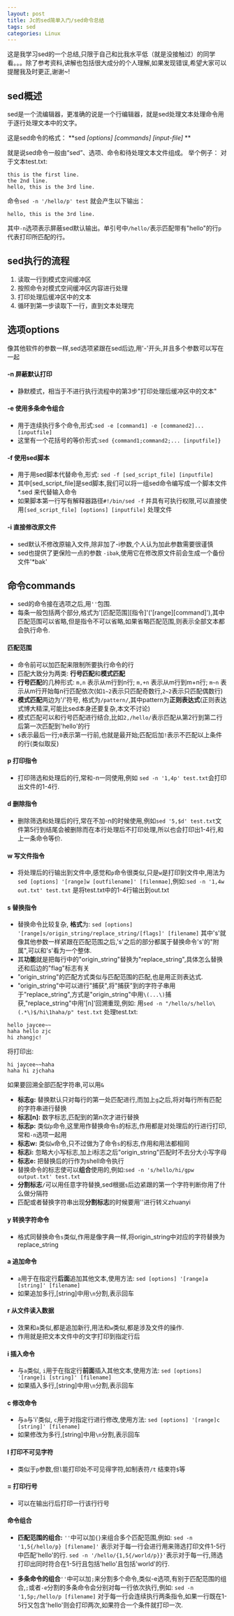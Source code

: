 ```yaml
---
layout: post
title: Jc的sed简单入门/sed命令总结
tags: sed
categories: Linux
---
```


这是我学习sed的一个总结,只限于自己和比我水平低（就是没接触过）的同学看。。。除了参考资料,讲解也包括很大成分的个人理解,如果发现错误,希望大家可以提醒我及时更正,谢谢~!

## sed概述
sed是一个流编辑器，更准确的说是一个行编辑器，就是sed处理文本处理命令用于逐行处理文本中的文字。

这是sed命令的格式： **sed *[options] [commands] [input-file]* **

就是说sed命令一般由“sed”、选项、命令和待处理文本文件组成。
举个例子：
对于文本test.txt:
~~~
this is the first line.
the 2nd line.
hello, this is the 3rd line.
~~~
命令`sed -n '/hello/p' test` 就会产生以下输出：
~~~
hello, this is the 3rd line.
~~~
其中`-n`选项表示屏蔽sed默认输出。单引号中`/hello/`表示匹配带有"hello"的行`p`代表打印所匹配的行。

## sed执行的流程
1. 读取一行到模式空间缓冲区
2. 按照命令对模式空间缓冲区内容进行处理
3. 打印处理后缓冲区中的文本
4. 循环到第一步读取下一行，直到文本处理完

## 选项options

像其他软件的参数一样,sed选项紧跟在sed后边,用'-'开头,并且多个参数可以写在一起

#### **-n** 屏蔽默认打印
* 静默模式，相当于不进行执行流程中的第3步"打印处理后缓冲区中的文本"

#### **-e** 使用多条命令组合
* 用于连续执行多个命令,形式:`sed -e [command1] -e [commaned2]... [inputfile]`
* 这里有一个花括号的等价形式:`sed {command1;command2;... [inputfile]}`

#### **-f** 使用sed脚本
* 用于用sed脚本代替命令,形式: `sed -f [sed_script_file] [inputfile]`
* 其中[sed_script_file]是sed脚本,我们可以将一组sed命令编写成一个脚本文件 *.sed 来代替输入命令
* 如果脚本第一行写有解释器路径`#!/bin/sed -f` 并具有可执行权限,可以直接使用`[sed_script_file] [options] [inputfile]` 处理文件

#### **-i** 直接修改原文件
* sed默认不修改原输入文件,除非加了-i参数,个人认为加此参数需要很谨慎
* sed也提供了更保险一点的参数 `-ibak`,使用它在修改原文件前会生成一个备份文件'*bak'

## 命令commands

* sed的命令接在选项之后,用`''`包围.
* 每条一般包括两个部分,格式为'[匹配范围][指令]'('[range][command]'),其中匹配范围可以省略,但是指令不可以省略,如果省略匹配范围,则表示全部文本都会执行命令.

#### **匹配范围**
* 命令前可以加匹配来限制所要执行命令的行
* 匹配大致分为两类: **行号匹配**和**模式匹配**
* **行号匹配**的几种形式: `m,n` 表示从m行到n行; `m,+n` 表示从m行到m+n行; `m~n` 表示从m行开始每n行匹配依次(如`1~2`表示只匹配奇数行,`2~2`表示只匹配偶数行)
* **模式匹配**两边为'/'符号, 格式为`/pattern/`,其中pattern为**正则表达式**(正则表达式博大精深,可能比sed本身还要复杂,本文不讨论)
* 模式匹配可以和行号匹配进行结合,比如`2,/hello/`表示匹配从第2行到第二行后第一次匹配到'hello'的行
* `$`表示最后一行;`0`表示第一行前,也就是最开始;匹配后加`!`表示不匹配以上条件的行(类似取反)


#### **p** 打印指令

* 打印筛选和处理后的行,常和-n一同使用,例如 `sed -n '1,4p' test.txt`会打印出文件的1-4行.

#### **d** 删除指令

* 删除筛选和处理后的行,常在不加-n的时候使用,例如`sed '5,$d' test.txt`文件第5行到结尾会被删除而在本行处理后不打印处理,所以也会打印出1-4行,和上一条命令等价. 

#### **w** 写文件指令

* 将处理后的行输出到文件中,感觉和`p`命令很类似,只是`w`是打印到文件中,用法为`sed [options] '[range]w [outfilename]' [filenmae]`,例如:`sed -n '1,4w out.txt' test.txt` 是将test.txt中的1-4行输出到out.txt

#### **s** 替换指令

* 替换命令比较复杂, **格式**为:
`sed [options] '[range]s/origin_string/replace_string/[flags]' [filename]`
其中's'就像其他参数一样紧跟在匹配范围之后,'s'之后的部分都属于替换命令's'的"附属",可以和's'看为一个整体.
* 其**功能**就是把每行中的"origin_string"替换为"replace_string",具体怎么替换还和后边的"flag"标志有关
* "origin_string"的匹配方式类似与匹配范围的匹配,也是用正则表达式.
* "origin_string"中可以进行"捕获",将"捕获"到的字符子串用于"replace_string",方式是"origin_string"中用`\(...\)`捕获,"replace_string"中用'\[n]'回溯重现,例如:
用`sed -n "/hello/s/hello\(.*\)$/hi\1haha/p" test.txt` 处理test.txt:
~~~
hello jaycee~~
haha hello zjc
hi zhangjc!
~~~
将打印出:
~~~
hi jaycee~~haha
haha hi zjchaha
~~~
如果要回溯全部匹配字符串,可以用`&`

* **标志g:** 替换默认只对每行的第一处匹配进行,而加上`g`之后,将对每行所有匹配的字符串进行替换
* **标志[n]:**  数字标志,匹配到的第n次才进行替换
* **标志p:** 类似`p`命令,这里用作替换命令`s`的标志,作用都是对处理后的行进行打印,常和`-n`选项一起用
* **标志w:** 类似`w`命令,只不过做为了命令`s`的标志,作用和用法都相同
* **标志i:** 忽略大小写标志,加上i标志之后"origin_string"匹配时不去分大小写字母
* **标志e:** 把替换后的行作为shell命令执行
* 替换命令的标志使可以**组合**使用的,例如:`sed -n 's/hello/hi/gpw output.txt' test.txt`
* **分割标志**`/`可以用任意字符替换,sed根据`s`后边紧跟的第一个字符判断你用了什么做分隔符
* 匹配或者替换字符串出现**分割标志**的时候要用'\'进行转义zhuanyi

#### **y** 转换字符命令

* 格式同替换命令`s`类似,作用是像字典一样,将origin_string中对应的字符替换为replace_string

#### **a** 追加命令

* `a`用于在指定行**后面**追加其他文本,使用方法: `sed [options] '[range]a [string]' [filename]`
* 如果追加多行,[string]中用`\n`分割,表示回车

#### **r** 从文件读入数据

* 效果和`a`类似,都是追加新行,用法和`w`类似,都是涉及文件的操作.
* 作用就是把文本文件中的文字打印到指定行后

#### **i** 插入命令

* 与`a`类似, `i`用于在指定行**前面**插入其他文本,使用方法: `sed [options] '[range]i [string]' [filename]`
* 如果插入多行,[string]中用`\n`分割,表示回车

#### **c** 修改命令

* 与`a`与'i'类似, `c`用于对指定行进行修改,使用方法: `sed [options] '[range]c [string]' [filename]`
* 如果修改为多行,[string]中用`\n`分割,表示回车

#### **l** 打印不可见字符

* 类似于`p`参数,但`l`能打印处不可见得字符,如制表符`/t` 结束符`$`等

#### **=** 打印行号

* 可以在输出行后打印一行该行行号

#### **命令组合**

* **匹配范围的组合:** `''`中可以加`{}`来组合多个匹配范围,例如:
`sed -n '1,5{/hello/p} [filename]'` 表示对于每一行会进行用来筛选打印文件1-5行中匹配'hello'的行.
`sed -n '/hello/{1,5{/world/p}}'`表示对于每一行,筛选打印出同时符合在1-5行且包括'hello'且包括'world'的行.

* **多条命令的组合**`''`中可以加`;`来分割多个命令,类似-e选项,有别于匹配范围的组合,`;`或者`-e`分割的多条命令会分别对每一行依次执行,例如:
`sed -n '1,5p;/hello/p [filename]` 对于每一行会连续执行两条指令,如果一行既在1-5行又包含'hello'则会打印两次,如果符合一个条件就打印一次.

